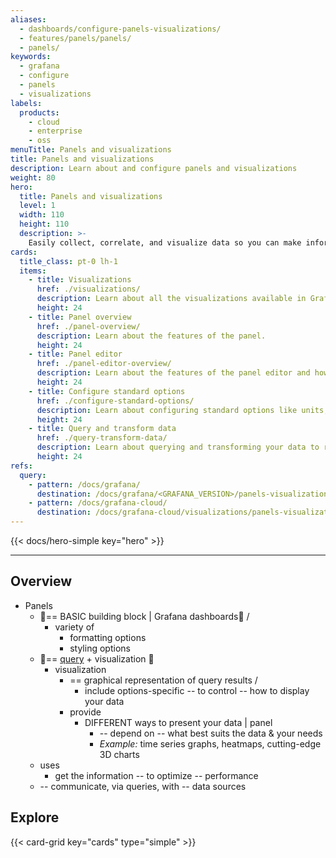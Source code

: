 ```yaml
---
aliases:
  - dashboards/configure-panels-visualizations/
  - features/panels/panels/
  - panels/
keywords:
  - grafana
  - configure
  - panels
  - visualizations
labels:
  products:
    - cloud
    - enterprise
    - oss
menuTitle: Panels and visualizations
title: Panels and visualizations
description: Learn about and configure panels and visualizations
weight: 80
hero:
  title: Panels and visualizations
  level: 1
  width: 110
  height: 110
  description: >-
    Easily collect, correlate, and visualize data so you can make informed decisions in real time.
cards:
  title_class: pt-0 lh-1
  items:
    - title: Visualizations
      href: ./visualizations/
      description: Learn about all the visualizations available in Grafana, including which visualizations are ideal for different datasets and how to configure their options.
      height: 24
    - title: Panel overview
      href: ./panel-overview/
      description: Learn about the features of the panel.
      height: 24
    - title: Panel editor
      href: ./panel-editor-overview/
      description: Learn about the features of the panel editor and how to begin editing a panel.
      height: 24
    - title: Configure standard options
      href: ./configure-standard-options/
      description: Learn about configuring standard options like units, field display names, and colors.
      height: 24
    - title: Query and transform data
      href: ./query-transform-data/
      description: Learn about querying and transforming your data to refine your visualizations.
      height: 24
refs:
  query:
    - pattern: /docs/grafana/
      destination: /docs/grafana/<GRAFANA_VERSION>/panels-visualizations/query-transform-data/
    - pattern: /docs/grafana-cloud/
      destination: /docs/grafana-cloud/visualizations/panels-visualizations/query-transform-data/
---
```


{{< docs/hero-simple key="hero" >}}

---

## Overview

* Panels
  * 👀== BASIC building block | Grafana dashboards👀 /
    * variety of 
      * formatting options
      * styling options 
  * 👀== [query](ref:query) + visualization 👀
    * visualization
      * == graphical representation of query results /
        * include options-specific -- to control -- how to display your data  
      * provide
        * DIFFERENT ways to present your data | panel
          * -- depend on -- what best suits the data & your needs
          * _Example:_ time series graphs, heatmaps, cutting-edge 3D charts
  * uses
    * get the information -- to optimize -- performance
  * -- communicate, via queries, with -- data sources

## Explore

{{< card-grid key="cards" type="simple" >}}
